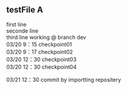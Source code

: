 ## testFile A
first line  
seconde line  
third line working @ branch dev  
03/20 9：15 checkpoint01  
03/20 9：17 checkpoint02  
03/20 12：30 checkpoint03  
03/20 12：30 checkpoint04  

03/21 12：30 commit by importting repositery  
